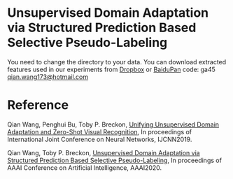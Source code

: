 # Unsupervised Domain Adaptation via Structured Prediction Based Selective Pseudo-Labeling
You need to change the directory to your data.
You can download extracted features used in our experiments from [Dropbox](https://www.dropbox.com/sh/293h2sij1oirn3y/AAD_J8ZReGHglzw84RSs6sb8a?dl=0) or [BaiduPan](https://pan.baidu.com/s/1NW8MkdmaRkyWA2GyD4xn6A) code: ga45\
qian.wang173@hotmail.com
# Reference
Qian Wang, Penghui Bu, Toby P. Breckon, [Unifying Unsupervised Domain Adaptation and Zero-Shot Visual Recognition](https://www.researchgate.net/publication/331790999_Unifying_Unsupervised_Domain_Adaptation_and_Zero-Shot_Visual_Recognition), In proceedings of International Joint Conference on Neural Networks, IJCNN2019.

Qian Wang, Toby P. Breckon, [Unsupervised Domain Adaptation via Structured Prediction Based Selective Pseudo-Labeling](https://arxiv.org/pdf/1911.07982.pdf), In proceedings of AAAI Conference on Artificial Intelligence, AAAI2020.
